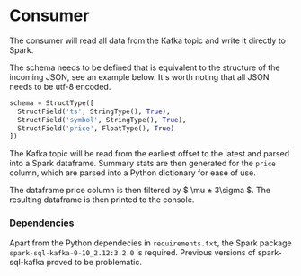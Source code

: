 # Consumer 

The consumer will read all data from the Kafka topic and write it directly to Spark. 

The schema needs to be defined that is equivalent to the structure of the incoming JSON, see an example below. It's worth noting that all JSON needs to be utf-8 encoded.

```python
schema = StructType([
  StructField('ts', StringType(), True),
  StructField('symbol', StringType(), True),
  StructField('price', FloatType(), True)
])
```

The Kafka topic will be read from the earliest offset to the latest and parsed into a Spark dataframe. Summary stats are then generated for the `price` column, which are parsed into a Python dictionary for ease of use.

The dataframe price column is then filtered by $ \mu ± 3\sigma $. The resulting dataframe is then printed to the console.

### Dependencies

Apart from the Python dependecies in `requirements.txt`, the Spark package `spark-sql-kafka-0-10_2.12:3.2.0` is required. Previous versions of spark-sql-kafka proved to be problematic. 

